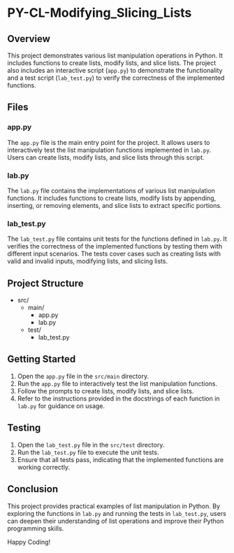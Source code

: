 # PY-CL-Modifying_Slicing_Lists

## Overview
This project demonstrates various list manipulation operations in Python. It includes functions to create lists, modify lists, and slice lists. The project also includes an interactive script (`app.py`) to demonstrate the functionality and a test script (`lab_test.py`) to verify the correctness of the implemented functions.

## Files

### app.py
The `app.py` file is the main entry point for the project. It allows users to interactively test the list manipulation functions implemented in `lab.py`. Users can create lists, modify lists, and slice lists through this script.

### lab.py
The `lab.py` file contains the implementations of various list manipulation functions. It includes functions to create lists, modify lists by appending, inserting, or removing elements, and slice lists to extract specific portions.

### lab_test.py
The `lab_test.py` file contains unit tests for the functions defined in `lab.py`. It verifies the correctness of the implemented functions by testing them with different input scenarios. The tests cover cases such as creating lists with valid and invalid inputs, modifying lists, and slicing lists.

## Project Structure
- src/
  - main/
    - app.py
    - lab.py
  - test/
    - lab_test.py

## Getting Started
1. Open the `app.py` file in the `src/main` directory.
2. Run the `app.py` file to interactively test the list manipulation functions.
3. Follow the prompts to create lists, modify lists, and slice lists.
4. Refer to the instructions provided in the docstrings of each function in `lab.py` for guidance on usage.

## Testing
1. Open the `lab_test.py` file in the `src/test` directory.
2. Run the `lab_test.py` file to execute the unit tests.
3. Ensure that all tests pass, indicating that the implemented functions are working correctly.

## Conclusion
This project provides practical examples of list manipulation in Python. By exploring the functions in `lab.py` and running the tests in `lab_test.py`, users can deepen their understanding of list operations and improve their Python programming skills.

Happy Coding!
